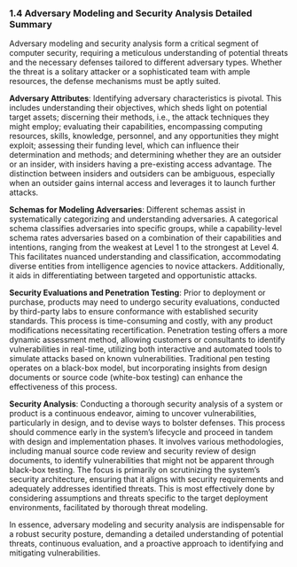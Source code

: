 ### 1.4 Adversary Modeling and Security Analysis Detailed Summary

Adversary modeling and security analysis form a critical segment of computer security, requiring a meticulous understanding of potential threats and the necessary defenses tailored to different adversary types. Whether the threat is a solitary attacker or a sophisticated team with ample resources, the defense mechanisms must be aptly suited.

**Adversary Attributes**: Identifying adversary characteristics is pivotal. This includes understanding their objectives, which sheds light on potential target assets; discerning their methods, i.e., the attack techniques they might employ; evaluating their capabilities, encompassing computing resources, skills, knowledge, personnel, and any opportunities they might exploit; assessing their funding level, which can influence their determination and methods; and determining whether they are an outsider or an insider, with insiders having a pre-existing access advantage. The distinction between insiders and outsiders can be ambiguous, especially when an outsider gains internal access and leverages it to launch further attacks.

**Schemas for Modeling Adversaries**: Different schemas assist in systematically categorizing and understanding adversaries. A categorical schema classifies adversaries into specific groups, while a capability-level schema rates adversaries based on a combination of their capabilities and intentions, ranging from the weakest at Level 1 to the strongest at Level 4. This facilitates nuanced understanding and classification, accommodating diverse entities from intelligence agencies to novice attackers. Additionally, it aids in differentiating between targeted and opportunistic attacks.

**Security Evaluations and Penetration Testing**: Prior to deployment or purchase, products may need to undergo security evaluations, conducted by third-party labs to ensure conformance with established security standards. This process is time-consuming and costly, with any product modifications necessitating recertification. Penetration testing offers a more dynamic assessment method, allowing customers or consultants to identify vulnerabilities in real-time, utilizing both interactive and automated tools to simulate attacks based on known vulnerabilities. Traditional pen testing operates on a black-box model, but incorporating insights from design documents or source code (white-box testing) can enhance the effectiveness of this process.

**Security Analysis**: Conducting a thorough security analysis of a system or product is a continuous endeavor, aiming to uncover vulnerabilities, particularly in design, and to devise ways to bolster defenses. This process should commence early in the system’s lifecycle and proceed in tandem with design and implementation phases. It involves various methodologies, including manual source code review and security review of design documents, to identify vulnerabilities that might not be apparent through black-box testing. The focus is primarily on scrutinizing the system’s security architecture, ensuring that it aligns with security requirements and adequately addresses identified threats. This is most effectively done by considering assumptions and threats specific to the target deployment environments, facilitated by thorough threat modeling.

In essence, adversary modeling and security analysis are indispensable for a robust security posture, demanding a detailed understanding of potential threats, continuous evaluation, and a proactive approach to identifying and mitigating vulnerabilities.
